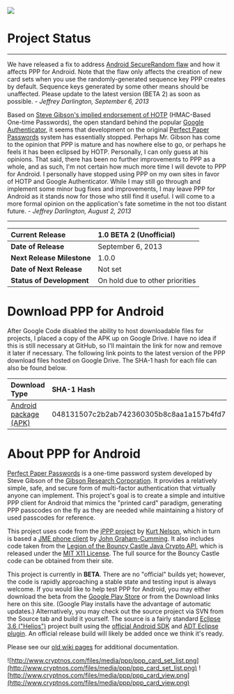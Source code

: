 [![](http://www.android.com/images/brand/android_app_on_play_logo_large.png)](http://play.google.com/store/apps/details?id=com.gpfcomics.android.ppp)

# Project Status #

---

We have released a fix to address [Android SecureRandom flaw](http://android-developers.blogspot.com/2013/08/some-securerandom-thoughts.html) and how it affects PPP for Android. Note that the flaw only affects the creation of new card sets when you use the randomly-generated sequence key PPP creates by default. Sequence keys generated by some other means should be unaffected. Please update to the latest version (BETA 2) as soon as possible. _- Jeffrey Darlington, September 6, 2013_

Based on [Steve Gibson's implied endorsement of HOTP](https://www.grc.com/sn/sn-401.htm) (HMAC-Based One-time Passwords), the open standard behind the popular [Google Authenticator](https://github.com/google/google-authenticator/), it seems that development on the original [Perfect Paper Passwords](https://www.grc.com/ppp) system has essentially stopped. Perhaps Mr. Gibson has come to the opinion that PPP is mature and has nowhere else to go, or perhaps he feels it has been eclipsed by HOTP. Personally, I can only guess at his opinions. That said, there has been no further improvements to PPP as a whole, and as such, I'm not certain how much more time I will devote to PPP for Android. I personally have stopped using PPP on my own sites in favor of HOTP and Google Authenticator. While I may still go through and implement some minor bug fixes and improvements, I may leave PPP for Android as it stands now for those who still find it useful. I will come to a more formal opinion on the application's fate sometime in the not too distant future. _- Jeffrey Darlington, August 2, 2013_

---

| **Current Release** | 1.0 BETA 2 (Unofficial) |
|:--------------------|:------------------------|
| **Date of Release** | September 6, 2013 |
| **Next Release Milestone** | 1.0.0 |
| **Date of Next Release** | Not set |
| **Status of Development** | On hold due to other priorities |

# Download PPP for Android #

After Google Code disabled the ability to host downloadable files for projects, I placed a copy of the APK up on Google Drive. I have no idea if this is still necessary at GitHub, so I'll maintain the link for now and remove it later if necessary. The following link points to the latest version of the PPP download files hosted on Google Drive. The SHA-1 hash for each file can also be found below.

| **Download Type** | **SHA-1 Hash** | **Size** |
|:------------------|:---------------|:---------|
| [Android package (APK)](https://drive.google.com/uc?export=download&id=0B55ltyq5FildWTNGNnEzejJlYWc) | 048131507c2b2ab742360305b8c8aa1a157b4fd7 | 193kb |

# About PPP for Android #

[Perfect Paper Passwords](https://www.grc.com/ppp) is a one-time password system developed by Steve Gibson of the [Gibson Research Corporation](https://www.grc.com/). It provides a relatively simple, safe, and secure form of multi-factor authentication that virtually anyone can implement. This project's goal is to create a simple and intuitive PPP client for Android that mimics the "printed card" paradigm, generating PPP passcodes on the fly as they are needed while maintaining a history of used passcodes for reference.

This project uses code from the [jPPP project](https://code.google.com/p/javappp/) by [Kurt Nelson](http://thisisnotajoke.com/), which in turn is based a [JME phone client](http://blog.jgc.org/2008/02/ppp3-in-java-and-c.html) by [John Graham-Cumming](http://jgc.org/). It also includes code taken from the [Legion of the Bouncy Castle Java Crypto API](http://www.bouncycastle.org/java.html), which is released under the [MIT X11 License](http://opensource.org/licenses/mit-license.php). The full source for the Bouncy Castle code can be obtained from their site.

This project is currently in **BETA**. There are no "official" builds yet; however, the code is rapidly approaching a stable state and testing input is always welcome. If you would like to help test PPP for Android, you may either download the beta from the [Google Play Store](http://play.google.com/store/apps/details?id=com.gpfcomics.android.ppp) or from the Download links here on this site. (Google Play installs have the advantage of automatic updates.) Alternatively, you may check out the source project via SVN from the Source tab and build it yourself. The source is a fairly standard [Eclipse 3.6 ("Helios")](http://www.eclipse.org/downloads/packages/eclipse-ide-java-developers/heliossr2) project built using the [official Android SDK](http://developer.android.com/sdk/index.html) and [ADT Eclipse plugin](http://developer.android.com/sdk/eclipse-adt.html). An official release build will likely be added once we think it's ready.

Please see our [old wiki pages](https://github.com/gpfjeff/android-ppp/tree/wiki) for additional documentation.

![http://www.cryptnos.com/files/media/ppp/ppp_card_set_list.png](http://www.cryptnos.com/files/media/ppp/ppp_card_set_list.png) ![http://www.cryptnos.com/files/media/ppp/ppp_card_view.png](http://www.cryptnos.com/files/media/ppp/ppp_card_view.png)
